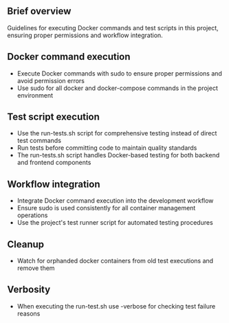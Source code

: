 ## Brief overview
Guidelines for executing Docker commands and test scripts in this project, ensuring proper permissions and workflow integration.

## Docker command execution
- Execute Docker commands with sudo to ensure proper permissions and avoid permission errors
- Use sudo for all docker and docker-compose commands in the project environment

## Test script execution
- Use the run-tests.sh script for comprehensive testing instead of direct test commands
- Run tests before committing code to maintain quality standards
- The run-tests.sh script handles Docker-based testing for both backend and frontend components

## Workflow integration
- Integrate Docker command execution into the development workflow
- Ensure sudo is used consistently for all container management operations
- Use the project's test runner script for automated testing procedures

## Cleanup
- Watch for orphanded docker containers from old test executions and remove them

## Verbosity
- When executing the run-test.sh use -verbose for checking test failure reasons